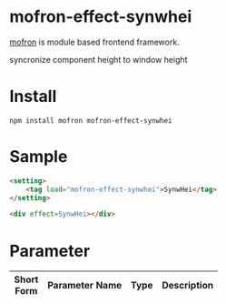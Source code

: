 # mofron-effect-synwhei
[mofron](https://mofron.github.io/mofron/) is module based frontend framework.

syncronize component height to window height


# Install
```
npm install mofron mofron-effect-synwhei
```

# Sample
```html
<setting>
    <tag load="mofron-effect-synwhei">SynwHei</tag>
</setting>

<div effect=SynwHei></div>
```

# Parameter

| Short<br>Form | Parameter Name | Type | Description |
|:-------------:|:---------------|:-----|:------------|

